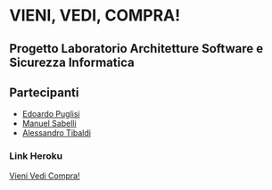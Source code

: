 # VIENI, VEDI, COMPRA!
## Progetto Laboratorio Architetture Software e Sicurezza Informatica

## Partecipanti
* [Edoardo Puglisi](https://github.com/machine1104)
* [Manuel Sabelli](https://github.com/Sabbo23)
* [Alessandro Tibaldi](https://github.com/Tibbo93)

### Link Heroku
[Vieni Vedi Compra!](https://vienivedicompra.herokuapp.com/)
